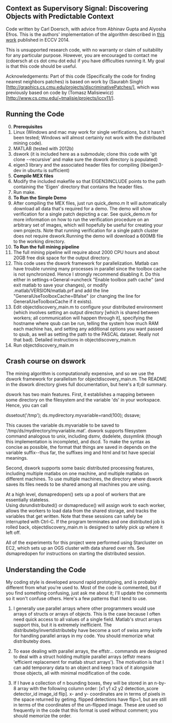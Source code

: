 ## Context as Supervisory Signal: Discovering Objects with Predictable Context

Code written by Carl Doersch, with advice from Abhinav Gupta and Alyosha Efros.
This is the authors' implementation of the algorithm described in 
[this work](http://graphics.cs.cmu.edu/projects/contextPrediction/) published in ECCV 2014.

This is unsupported research code, with no warranty or claim of suitability for 
any particular purpose.  However, you are encouraged to contact me (cdoersch at cs dot cmu dot edu)
if you have difficulties running it.  My goal is that this code should be useful.

Acknowledgements: Part of this code (Specifically the code for finding nearest neighbors patches) is 
based on work by (Saurabh Singh)[http://graphics.cs.cmu.edu/projects/discriminativePatches/], which 
was previously based on code by (Tomasz Malisiewicz)[http://www.cs.cmu.edu/~tmalisie/projects/iccv11/].

## Running the Code

0. **Prerequisites** 
  0. Linux (Windows and mac may work for single verifications, but it hasn't been tested; Windows will almost certainly not work with the distributed mining code).
  0. MATLAB (tested with 2012b)
  0. dswork (it is included here as a submodule; clone this code with 'git clone --recursive' and make sure the dswork directory is populated)
  0. eigen3 library and the associated header files for compiling (libeigen3-dev in ubuntu is sufficient)
0. **Compile MEX files**
  0. Modify the included makefile so that EIGEN3INCLUDE points to the path containing the 'Eigen' directory that contains the header files.
  0. Run make.
0. **To Run the Simple Demo**
  0. After compiling the MEX files, just run quick_demo.m  It will automatically download all data that's required for a demo.  The demo will show verification for a single patch depicting a car.  See quick_demo.m for more information on how to run the verification procedure on an arbitrary set of images, which will hopefully be useful for creating your own projects.  Note that running verification for a single patch cluster does not require dswork.Running the demo will download a 600MB file to the working directory.
0. **To Run the full mining pipeline**
  0. The full mining pipeline will require about 2000 CPU hours and about 20GB free disk space for the output directory.
  0. This code uses the dswork framework for parallelization.  Matlab can have trouble running many processes in parallel since the toolbox cache is not synchronized.  Hence I strongly recommend disabling it.  Do this either in settings->General->uncheck "Enable toolbox path cache" (and exit matlab to save your changes), or modify .matlab/VERSION/matlab.prf and add the line "GeneralUseToolboxCache=Bfalse" (or changing the line for GeneralUseToolboxCache if it exists). 
  0. Edit objectdiscovery_main.m to configure your distributed environment (which involves setting an output directory [which is shared between workers; all communication will happen through it], specifying the hostname where qsub can be run, telling the system how much RAM each machine has, and setting any additional options you want passed to qsub, as well as setting the path to the PASCAL dataset. Really not that bad).  Detailed instructions in objectdiscovery_main.m
  0. Run objectdiscovery_main.m

## Crash course on dswork

The mining algorithm is computationally expensive, and so we use the dswork framework for parallelism for objectdiscovery_main.m. The README in the dswork directory gives full documentation, but here's a tl;dr summary.

dswork has two main features. First, it establishes a mapping between some directory on the filesystem and the variable 'ds' in your workspace. Hence, you can call

dssetout('/tmp'); ds.mydirectory.myvariable=rand(100); dssave;

This causes the variable ds.myvariable to be saved to '/tmp/ds/mydirectory/myvariable.mat'. dswork supports filesystem command analogous to unix, including dsmv, dsdelete, dssymlink (though this implementation is incomplete), and dscd. To make the syntax as concise as possible, the format that things are saved in depends on the variable suffix--thus far, the suffixes img and html and txt have special meanings.

Second, dswork supports some basic distributed processing features, including multiple matlabs on one machine, and multiple matlabs on different machines. To use multiple machines, the directory where dswork saves its files needs to be shared among all machines you are using.

At a high level, dsmapredopen() sets up a pool of workers that are essentially stateless.  
Using dsrundistributed() or dsmapreduce() will assign work to each worker, allows the 
workers to load data from the shared storage, and tracks the variables that get 
written.  Note that these sessions can safely be interrupted with Ctrl-C. If the 
program terminates and one distributed job is rolled back, objectdiscovery_main.m is 
designed to safely pick up where it left off.

All of the experiments for this project were performed using Starcluster on EC2, which sets up an OGS cluster with data shared over nfs. See dsmapredopen for instructions on starting the distributed session.

## Understanding the Code

My coding style is developed around rapid prototyping, and is probably different from what you're used to. Most of the code is commented, but if you find something confusing, just ask me about it; I'll update the comments so it won't confuse others.  Here's a few patterns that I tend to use.

1) I generally use parallel arrays where other programmers would use arrays of structs or arrays of objects. This is the case because I often need quick access to all values of a single field. Matlab's struct arrays support this, but it is extremely inefficient. The distributeby/invertdistributeby have become a sort of swiss army knife for handling parallel arrays in my code. You should memorize what distributeby does.

2) To ease dealing with parallel arrays, the effstr... commands are designed to deal with a struct holding multiple parallel arrays (effstr means 'efficient replacement for matlab struct arrays'). The motivation is that I can add temporary data to an object and keep track of it alongside those objects, all with minimal modification of the code.

3) If I have a collection of n bounding boxes, they will be stored in an n-by-8 array with the following column order: [x1 y1 x2 y2 detection_score detector_id image_id flip]. x- and y- coordinates are in terms of pixels in the space returned by getimg. flipped detections have flip=1, but are still in terms of the coordinates of the un-flipped image. These are used so frequently in the code that this format is used without comment; you should memorize the order.
